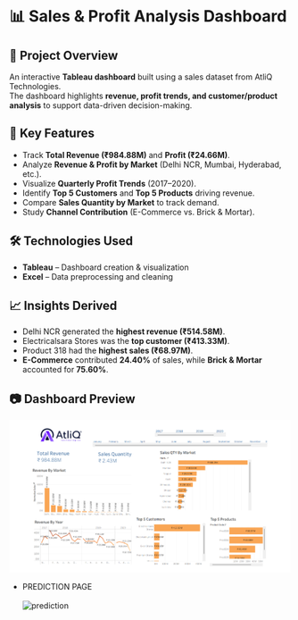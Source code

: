 # 📊 Sales & Profit Analysis Dashboard  

## 📌 Project Overview  
An interactive **Tableau dashboard** built using a sales dataset from AtliQ Technologies.  
The dashboard highlights **revenue, profit trends, and customer/product analysis** to support data-driven decision-making.  

## 🎯 Key Features  
- Track **Total Revenue (₹984.88M)** and **Profit (₹24.66M)**.  
- Analyze **Revenue & Profit by Market** (Delhi NCR, Mumbai, Hyderabad, etc.).  
- Visualize **Quarterly Profit Trends** (2017–2020).  
- Identify **Top 5 Customers** and **Top 5 Products** driving revenue.  
- Compare **Sales Quantity by Market** to track demand.  
- Study **Channel Contribution** (E-Commerce vs. Brick & Mortar).  

## 🛠️ Technologies Used  
- **Tableau** – Dashboard creation & visualization  
- **Excel** – Data preprocessing and cleaning  

## 📈 Insights Derived  
- Delhi NCR generated the **highest revenue (₹514.58M)**.  
- Electricalsara Stores was the **top customer (₹413.33M)**.  
- Product 318 had the **highest sales (₹68.97M)**.  
- **E-Commerce** contributed **24.40%** of sales, while **Brick & Mortar** accounted for **75.60%**.  

## 📷 Dashboard Preview  

![image](https://github.com/Onkar41/Tableau-Sales-Profit-Analysis-Dashboard/blob/main/Screenshot%202025-09-03%20111827.png)
- PREDICTION PAGE <br><br>
![prediction](https://github.com/user-attachments/assets/c025d863-1f21-4ed1-8672-27a69e5f8d88)
